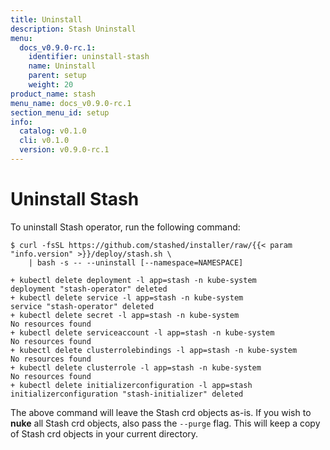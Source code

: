 ```yaml
---
title: Uninstall
description: Stash Uninstall
menu:
  docs_v0.9.0-rc.1:
    identifier: uninstall-stash
    name: Uninstall
    parent: setup
    weight: 20
product_name: stash
menu_name: docs_v0.9.0-rc.1
section_menu_id: setup
info:
  catalog: v0.1.0
  cli: v0.1.0
  version: v0.9.0-rc.1
---
```


# Uninstall Stash

To uninstall Stash operator, run the following command:

```console
$ curl -fsSL https://github.com/stashed/installer/raw/{{< param "info.version" >}}/deploy/stash.sh \
    | bash -s -- --uninstall [--namespace=NAMESPACE]

+ kubectl delete deployment -l app=stash -n kube-system
deployment "stash-operator" deleted
+ kubectl delete service -l app=stash -n kube-system
service "stash-operator" deleted
+ kubectl delete secret -l app=stash -n kube-system
No resources found
+ kubectl delete serviceaccount -l app=stash -n kube-system
No resources found
+ kubectl delete clusterrolebindings -l app=stash -n kube-system
No resources found
+ kubectl delete clusterrole -l app=stash -n kube-system
No resources found
+ kubectl delete initializerconfiguration -l app=stash
initializerconfiguration "stash-initializer" deleted
```

The above command will leave the Stash crd objects as-is. If you wish to **nuke** all Stash crd objects, also pass the `--purge` flag. This will keep a copy of Stash crd objects in your current directory.
